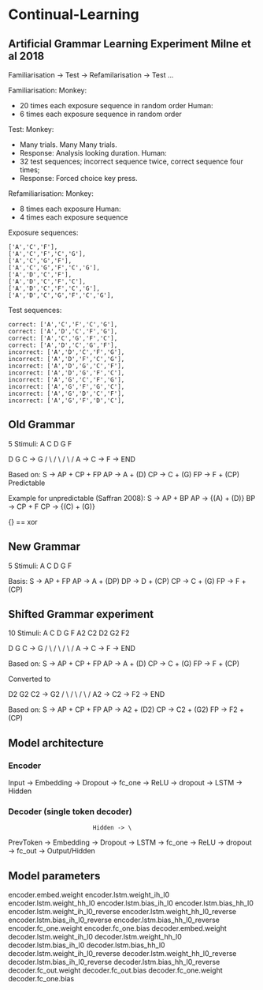 # Continual-Learning

## Artificial Grammar Learning Experiment Milne et al 2018

Familiarisation -> Test -> Refamilarisation -> Test ...

Familiarisation:
Monkey:
- 20 times each exposure sequence in random order
Human:
- 6 times each exposure sequence in random order

Test:
Monkey:
- Many trials. Many Many trials.
- Response: Analysis looking duration.
Human:
- 32 test sequences; incorrect sequence twice, correct sequence four times;
- Response: Forced choice key press.

Refamiliarisation:
Monkey:
- 8 times each exposure
Human:
- 4 times each exposure sequence

Exposure sequences:
```
['A','C','F'],
['A','C','F','C','G'],
['A','C','G','F'],
['A','C','G','F','C','G'],
['A','D','C','F'],
['A','D','C','F','C'],
['A','D','C','F','C','G'],
['A','D','C','G','F','C','G'],
```
Test sequences:
```
correct: ['A','C','F','C','G'],
correct: ['A','D','C','F','G'],
correct: ['A','C','G','F','C'],
correct: ['A','D','C','G','F'],
incorrect: ['A','D','C','F','G'],
incorrect: ['A','D','F','C','G'],
incorrect: ['A','D','G','C','F'],
incorrect: ['A','D','G','F','C'],
incorrect: ['A','G','C','F','G'],
incorrect: ['A','G','F','G','C'],
incorrect: ['A','G','D','C','F'],
incorrect: ['A','G','F','D','C'],
```

## Old Grammar

5 Stimuli: A C D G F

   D    G    C -> G
 /  \ /  \ /  \  /
A -> C -> F -> END

Based on:
S -> AP + CP + FP
AP -> A + (D)
CP -> C + (G)
FP -> F + (CP)
Predictable


Example for unpredictable (Saffran 2008):
S -> AP + BP
AP -> {(A) + (D)}
BP -> CP + F
CP -> {(C) + (G)}

{} == xor


## New Grammar

5 Stimuli: A C D G F

Basis:
S -> AP + FP
AP -> A + (DP)
DP -> D + (CP)
CP -> C + (G)
FP -> F + (CP)

## Shifted Grammar experiment

10 Stimuli: A C D G F A2 C2 D2 G2 F2

   D    G    C -> G
 /  \ /  \ /  \  /
A -> C -> F -> END

Based on:
S -> AP + CP + FP
AP -> A + (D)
CP -> C + (G)
FP -> F + (CP)

Converted to

  D2    G2    C2 -> G2
 /  \  /  \  /  \  /
A2 -> C2 -> F2 -> END

Based on:
S -> AP + CP + FP
AP -> A2 + (D2)
CP -> C2 + (G2)
FP -> F2 + (CP)

## Model architecture

### Encoder
 Input -> Embedding -> Dropout -> fc_one -> ReLU -> dropout -> LSTM -> Hidden

### Decoder (single token decoder)
                            Hidden -> \
 PrevToken -> Embedding -> Dropout -> LSTM -> fc_one -> ReLU -> dropout -> fc_out -> Output/Hidden
## Model parameters

encoder.embed.weight
encoder.lstm.weight_ih_l0
encoder.lstm.weight_hh_l0
encoder.lstm.bias_ih_l0
encoder.lstm.bias_hh_l0
encoder.lstm.weight_ih_l0_reverse
encoder.lstm.weight_hh_l0_reverse
encoder.lstm.bias_ih_l0_reverse
encoder.lstm.bias_hh_l0_reverse
encoder.fc_one.weight
encoder.fc_one.bias
decoder.embed.weight
decoder.lstm.weight_ih_l0
decoder.lstm.weight_hh_l0
decoder.lstm.bias_ih_l0
decoder.lstm.bias_hh_l0
decoder.lstm.weight_ih_l0_reverse
decoder.lstm.weight_hh_l0_reverse
decoder.lstm.bias_ih_l0_reverse
decoder.lstm.bias_hh_l0_reverse
decoder.fc_out.weight
decoder.fc_out.bias
decoder.fc_one.weight
decoder.fc_one.bias